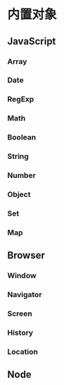 # 内置对象
## JavaScript
### Array
### Date
### RegExp
### Math
### Boolean
### String
### Number
### Object
### Set
### Map
## Browser
### Window
### Navigator
### Screen
### History
### Location
## Node

